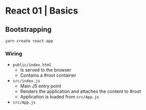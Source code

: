 # React 01 | Basics

## Bootstrapping

```
yarn create react-app
```

### Wiring

- `public/index.html`
    - Is served to the browser
    - Contains a #root container
- `src/index.js`
    - Main JS entry point
    - Renders the application and attaches the content to #root
    - Application is loaded from `src/App.js`
- `src/App.js`

